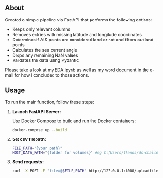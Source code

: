 
## About

Created a simple pipeline via FastAPI that performs the following actions:
  - Keeps only relevant columns
  - Removes entries with missing latitude and longitude coordinates
  - Determines if AIS points are considered land or not and filters out land points
  - Calculates the sea current angle
  - Drops any remaining NaN values
  - Validates the data using Pydantic

Please take a look at my EDA.ipynb as well as my word document in the e-mail for how I concluded to those actions.

## Usage

To run the main function, follow these steps:

1. **Launch FastAPI Server:**

   Use Docker Compose to build and run the Docker containers:

   ```bash
   docker-compose up --build

2. **Set csv filepath:**

   ```bash
   FILE_PATH="{your path}"
   HOST_DATA_PATH="{folder for volumes}" #eg C:/Users/thanos/ds-challenge
   ```
3. **Send requests:**
    ```bash
   curl -X POST -F "file=@$FILE_PATH" http://127.0.0.1:8000/uploadfile/
    ```
